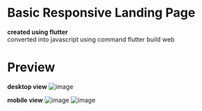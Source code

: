 # Basic Responsive Landing Page
**created using flutter**</br>
converted into javascript using command flutter build web

# Preview
**desktop view**
![image](https://user-images.githubusercontent.com/104254722/218315447-21356700-18d9-4acc-bd87-b942911188cc.png)

**mobile view**
![image](https://user-images.githubusercontent.com/104254722/218315538-fbc613ca-184a-4b32-8102-0784a9b4d094.png)
![image](https://user-images.githubusercontent.com/104254722/218315551-bcbe48ea-d1b1-47e5-a01e-cd033ade2e5e.png)
